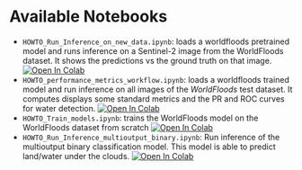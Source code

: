 # Available Notebooks

* `HOWTO_Run_Inference_on_new_data.ipynb`: loads a worldfloods pretrained model and runs inference on a Sentinel-2 image from the WorldFloods dataset. It shows the predictions vs the ground truth on that image. [![Open In Colab](https://colab.research.google.com/assets/colab-badge.svg)](https://colab.research.google.com/github/spaceml-org/ml4floods/blob/main/notebooks/models/HOWTO_Run_Inference_on_new_data.ipynb)
* `HOWTO_performance_metrics_workflow.ipynb`: loads a worldfloods trained model and run inference on all images of the *WorldFloods* test dataset. It computes displays some standard metrics and the PR and ROC curves for water detection. [![Open In Colab](https://colab.research.google.com/assets/colab-badge.svg)](https://colab.research.google.com/github/spaceml-org/ml4floods/blob/main/notebooks/models/HOWTO_performance_metrics_workflow.ipynb)
* `HOWTO_Train_models.ipynb`: trains the WorldFloods model on the WorldFloods dataset from scratch [![Open In Colab](https://colab.research.google.com/assets/colab-badge.svg)](https://colab.research.google.com/github/spaceml-org/ml4floods/blob/main/notebooks/models/HOWTO_Train_models.ipynb)
* `HOWTO_Run_Inference_multioutput_binary.ipynb`: Run inference of the multioutput binary classification model. This model is able to predict land/water under the clouds. [![Open In Colab](https://colab.research.google.com/assets/colab-badge.svg)](https://colab.research.google.com/github/spaceml-org/ml4floods/blob/main/notebooks/models/HOWTO_Run_Inference_multioutput_binary.ipynb)
